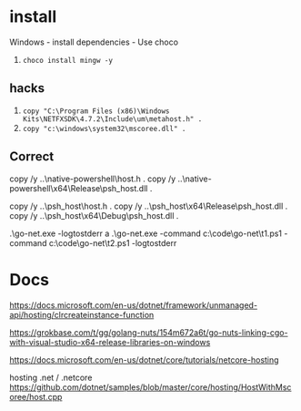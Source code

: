 # install
Windows - install dependencies - Use choco

1. `choco install mingw -y`

## hacks
1. `copy "C:\Program Files (x86)\Windows Kits\NETFXSDK\4.7.2\Include\um\metahost.h" .`
1. `copy "c:\windows\system32\mscoree.dll" .`

## Correct
copy /y ..\native-powershell\host.h .
copy /y ..\native-powershell\x64\Release\psh_host.dll .


copy /y ..\psh_host\host.h .
copy /y ..\psh_host\x64\Release\psh_host.dll .
copy /y ..\psh_host\x64\Debug\psh_host.dll .

.\go-net.exe -logtostderr a
.\go-net.exe -command c:\\code\\go-net\\t1.ps1 -command c:\\code\\go-net\\t2.ps1 -logtostderr

# Docs
https://docs.microsoft.com/en-us/dotnet/framework/unmanaged-api/hosting/clrcreateinstance-function

https://grokbase.com/t/gg/golang-nuts/154m672a6t/go-nuts-linking-cgo-with-visual-studio-x64-release-libraries-on-windows

https://docs.microsoft.com/en-us/dotnet/core/tutorials/netcore-hosting

hosting .net / .netcore
https://github.com/dotnet/samples/blob/master/core/hosting/HostWithMscoree/host.cpp

